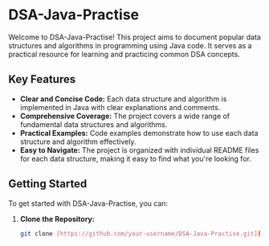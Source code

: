 # DSA-Java-Practise

Welcome to DSA-Java-Practise! This project aims to document popular data structures and algorithms in programming using Java code.  It serves as a practical resource for learning and practicing common DSA concepts.

## Key Features

* **Clear and Concise Code:**  Each data structure and algorithm is implemented in Java with clear explanations and comments.
* **Comprehensive Coverage:** The project covers a wide range of fundamental data structures and algorithms.
* **Practical Examples:**  Code examples demonstrate how to use each data structure and algorithm effectively.
* **Easy to Navigate:** The project is organized with individual README files for each data structure, making it easy to find what you're looking for.

## Getting Started

To get started with DSA-Java-Practise, you can:

1. **Clone the Repository:**
   ```bash
   git clone [https://github.com/your-username/DSA-Java-Practise.git](https://www.google.com/search?q=https://github.com/your-username/DSA-Java-Practise.git)  # Replace with your repository URL
